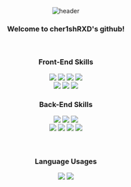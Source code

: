 <div align="center">
  <img src="https://capsule-render.vercel.app/api?type=waving&color=gradient&height=200&section=header&text=cher1shRXD&fontSize=70" alt="header"/>
</div>
<div align="center">
  <h3>Welcome to cher1shRXD's github!</h3>
</div><br>
<div align="center">
  <h3>Front-End Skills</h3>
  <img src="https://img.shields.io/badge/HTML5-E34F26?style=flat&logo=HTML5&logoColor=white" />
  <img src="https://img.shields.io/badge/CSS3-1572B6?style=flat&logo=CSS3&logoColor=white" />
  <img src="https://img.shields.io/badge/bootstrap-7952B3?style=flat&logo=bootstrap&logoColor=white" />
  <img src="https://img.shields.io/badge/javascript-F7DF1E?style=flat&logo=JavaScript&logoColor=white" /><br>
  <img src="https://img.shields.io/badge/jquery-0769AD?style=flat&logo=JQuery&logoColor=white" />
  <img src="https://img.shields.io/badge/typescript-3178C6?style=flat&logo=TypeScript&logoColor=white" />
  <img src="https://img.shields.io/badge/react-61DAFB?style=flat&logo=React&logoColor=white" />
</div>
<div align="center">
  <h3>Back-End Skills</h3>
  <img src="https://img.shields.io/badge/php-777BB4?style=flat&logo=PHP&logoColor=white" />
  <img src="https://img.shields.io/badge/mysql-4479A1?style=flat&logo=MySql&logoColor=white" />
  <img src="https://img.shields.io/badge/mariadb-003545?style=flat&logo=MariaDB&logoColor=white" /><br>
  <img src="https://img.shields.io/badge/apache-D22128?style=flat&logo=Apache&logoColor=white" />
  <img src="https://img.shields.io/badge/nginx-009639?style=flat&logo=Nginx&logoColor=white" />
  <img src="https://img.shields.io/badge/linux-FCC624?style=flat&logo=Linux&logoColor=white" />
  <img src="https://img.shields.io/badge/phpmyadmin-6C78AF?style=flat&logo=PhpMyAdmin&logoColor=white" />
</div><br><br>
<div align="center">
  <h3>Language Usages</h3>
  <img src="https://github-readme-stats.vercel.app/api/top-langs/?username=cher1shRXD&layout=compact">
	<img src="https://github-readme-stats.vercel.app/api?username=cher1shRXD&count_private=true&show_icons=true">
</div>





